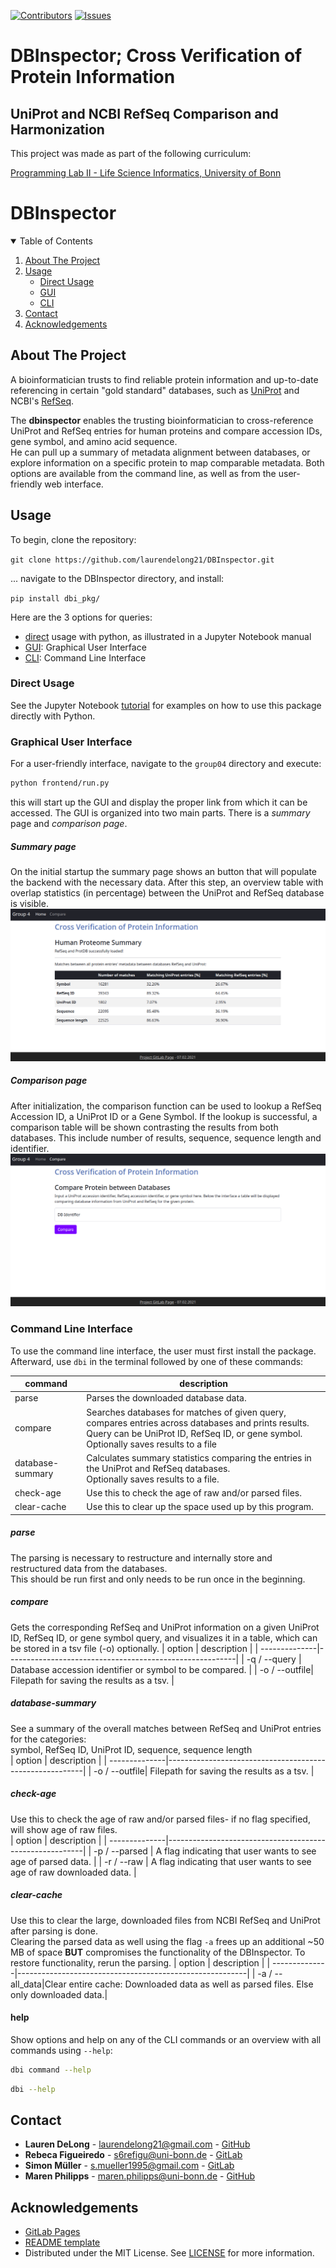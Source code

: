 <!-- PROJECT SHIELDS -->
<!--
*** https://www.markdownguide.org/basic-syntax/#reference-style-links
-->
[![Contributors][contributors-shield]][contributors-url]
[![Issues][issues-shield]][issues-url]


# DBInspector; Cross Verification of Protein Information
## UniProt and NCBI RefSeq Comparison and Harmonization

This project was made as part of the following curriculum:

[Programming Lab II - Life Science Informatics, University of Bonn](https://www.b-it-center.de/b-it-programmes/msc-in-life-science-informatics/description)

# DBInspector

<!-- TABLE OF CONTENTS -->
<details open="open">
  <summary>Table of Contents</summary>
  <ol>
    <li>
      <a href="#about-the-project">About The Project</a>
      <ul>
      </ul>
    </li>
    <li>
      <a href="#usage">Usage</a>
      <ul>
        <li><a href="#direct-usage">Direct Usage</a></li>
        <li><a href="#graphical-user-interface">GUI</a></li>
        <li><a href="#command-line-interface">CLI</a></li>
      </ul> 
    </li>   
      <li><a href="#contact">Contact</a></li>
      <li><a href="#acknowledgements">Acknowledgements</a></li>
  </ol>
</details>

<!-- ABOUT THE PROJECT -->
## About The Project
A bioinformatician trusts to find reliable protein information and up-to-date referencing in certain "gold standard" 
databases, such as [UniProt](https://www.uniprot.org/) and NCBI's [RefSeq](https://www.ncbi.nlm.nih.gov/refseq/).  

The **dbinspector** enables the trusting bioinformatician to cross-reference UniProt and RefSeq entries for human 
proteins and compare accession IDs, gene symbol, and amino acid sequence.  
He can pull up a summary of metadata alignment between databases, or explore information on a specific protein to map 
comparable metadata. Both options are available from the command line, as well as from the user-friendly web interface.


## Usage

To begin, clone the repository:

```git clone https://github.com/laurendelong21/DBInspector.git```

... navigate to the DBInspector directory, and install:

``` pip install dbi_pkg/ ```
  
  
Here are the 3 options for queries: 
- [direct](#direct-usage) usage with python, as illustrated in a Jupyter Notebook manual
- [GUI](#graphical-user-interface): Graphical User Interface
- [CLI](#command-line-interface): Command Line Interface

<!-- DIRECT-->
### Direct Usage

See the Jupyter Notebook [tutorial](tutorial.ipynb) for examples on how to use this package directly with Python.

<!-- GUI-->
### Graphical User Interface

For a user-friendly interface, navigate to the `group04` directory and execute:

```bash
python frontend/run.py
```

this will start up the GUI and display the proper link from which it can be accessed. The GUI is organized into two main parts. There is a *summary* page and *comparison page*.  
  
##### Summary page
On the initial startup the summary page shows an button that will populate the backend with the necessary data. After this step, an overview table with overlap statistics (in percentage) between the UniProt and RefSeq database is visible.  
![Summary page](summary_page.png)
  
##### Comparison page
After initialization, the comparison function can be used to lookup a RefSeq Accession ID, a UniProt ID or a Gene Symbol. If the lookup is successful, a comparison table will be shown contrasting the results from both databases. This include number of results, sequence, sequence length and identifier.  
![Comparison page](comparison_page.png)

<!-- CLI-->
### Command Line Interface

To use the command line interface, the user must first install the package.
Afterward, use `dbi` in the terminal followed by one of these commands:


|	command		|	description								|
|-----------|---------------------------|
|	parse		|	Parses the downloaded database data.|
|	compare	|	Searches databases for matches of given query, compares entries across databases and prints results.<br>Query can be UniProt ID, RefSeq ID, or gene symbol. Optionally saves results to a file|
|	database-summary	|	Calculates summary statistics comparing the entries in the UniProt and RefSeq databases.<br>Optionally saves results to a file.	|
|	check-age	|	Use this to check the age of raw and/or parsed files. 	|
|	clear-cache	|	 Use this to clear up the space used up by this program.|
  
  
##### parse
The parsing is necessary to restructure and internally store and restructured data from the databases.  
This should be run first and only needs to be run once in the beginning.
  
  
##### compare
Gets the corresponding RefSeq and UniProt information on a given UniProt ID, RefSeq ID, or gene symbol query, and visualizes it in a table, which can be stored in a tsv file (-o) optionally.
| option        | 	description                             		          |
| --------------|---------------------------------------------------------|
| -q / --query	|	Database accession identifier or symbol to be compared.	|
| -o / --outfile|	Filepath for saving the results as a tsv.	|
  
    
##### database-summary
See a summary of the overall matches between RefSeq and UniProt entries for the categories:  
symbol, RefSeq ID, UniProt ID, sequence, sequence length  
| option        | 	description                             		          |
| --------------|---------------------------------------------------------|
| -o / --outfile|  	Filepath for saving the results as a tsv.	|
  
    
##### check-age
Use this to check the age of raw and/or parsed files- if no flag specified, will show age of raw files.  
| option        | 	description                             		          |
| --------------|---------------------------------------------------------|
| -p / --parsed	|	A flag indicating that user wants to see age of parsed data.	|
| -r / --raw    |	A flag indicating that user wants to see age of raw downloaded data.	|
  
  
##### clear-cache
Use this to clear the large, downloaded files from NCBI RefSeq and UniProt after parsing is done.  
Clearing the parsed data as well using the flag `-a` frees up an additional ~50 MB of space **BUT** compromises the functionality of the DBInspector. To restore functionality, rerun the parsing. 
| option        | 	description                             		          |
| --------------|---------------------------------------------------------|
| -a / --all_data|Clear entire cache: Downloaded data as well as parsed files. Else only downloaded data.|
  
  
#### help
Show options and help on any of the CLI commands or an overview with all commands using `--help`:
```bash
dbi command --help
```
```bash
dbi --help
```
<!-- CONTACT -->
## Contact

* **Lauren DeLong** - laurendelong21@gmail.com - [GitHub](https://github.com/laurendelong21)
* **Rebeca Figueiredo** - s6refigu@uni-bonn.de - [GitLab](https://gitlab.informatik.uni-bonn.de/figueire)  
* **Simon Müller** - s.mueller1995@gmail.com - [GitLab](https://gitlab.informatik.uni-bonn.de/mueller9)  
* **Maren Philipps** - maren.philipps@uni-bonn.de - [GitHub](https://github.com/philohippo)  

<!-- ACKNOWLEDGEMENTS -->
## Acknowledgements
* [GitLab Pages](https://about.gitlab.com/)
* [README template](https://github.com/othneildrew/Best-README-Template)
* Distributed under the MIT License. See [LICENSE](liscence-url) for more information.


<!-- MARKDOWN LINKS & IMAGES -->
<!-- https://www.markdownguide.org/basic-syntax/#reference-style-links -->
[contributors-shield]: https://img.shields.io/github/contributors/philohippo/DBInspector.svg?style=for-the-badge
[contributors-url]: https://gitlab-sysprog.informatik.uni-bonn.de/bschultz/group04/-/graphs/master
[issues-shield]: https://img.shields.io/github/issues/philohippo/DBInspector.svg?style=for-the-badge
[issues-url]: https://gitlab-sysprog.informatik.uni-bonn.de/bschultz/group04/-/issues
